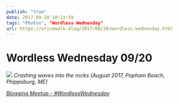 ```yaml
---
publish: "true"
date: 2017-09-20 10:21:59
tags: "Photos", "Wordless Wednesday"
url: https://ericmwalk.blog/2017/09/20/wordless-wednesday.html
---
```


# Wordless Wednesday 09/20

![](https://ericmwalk.blog/uploads/2022/415981f861.jpg)
*Crashing waves into the rocks (August 2017, Popham Beach, Phippsburg, ME)*

*<a href="https://bloggingmeetup.com/2017/09/20/its-wednesday/">Blogging Meetup - #WordlessWednesday</a>*
